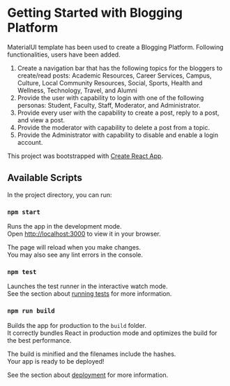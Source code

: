 # Getting Started with Blogging Platform
MaterialUI template has been used to create a Blogging Platform.
Following functionalities, users have been added.

1. Create a navigation bar that has the following topics for the bloggers to create/read posts: Academic Resources, Career Services, Campus, Culture, Local Community Resources, Social, Sports, Health and Wellness, Technology, Travel, and Alumni
2. Provide the user with capability to login with one of the following personas: Student, Faculty, Staff, Moderator, and Administrator.
3. Provide every user with the capability to create a post, reply to a post, and view a post.
4. Provide the moderator with capability to delete a post from a topic.
5. Provide the Administrator with capability to disable and enable a login account.

This project was bootstrapped with [Create React App](https://github.com/facebook/create-react-app).

## Available Scripts

In the project directory, you can run:

### `npm start`

Runs the app in the development mode.\
Open [http://localhost:3000](http://localhost:3000) to view it in your browser.

The page will reload when you make changes.\
You may also see any lint errors in the console.

### `npm test`

Launches the test runner in the interactive watch mode.\
See the section about [running tests](https://facebook.github.io/create-react-app/docs/running-tests) for more information.

### `npm run build`

Builds the app for production to the `build` folder.\
It correctly bundles React in production mode and optimizes the build for the best performance.

The build is minified and the filenames include the hashes.\
Your app is ready to be deployed!

See the section about [deployment](https://facebook.github.io/create-react-app/docs/deployment) for more information.
